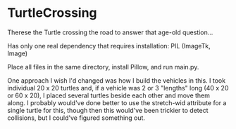 # TurtleCrossing
Therese the Turtle crossing the road to answer that age-old question...

Has only one real dependency that requires installation: PIL (ImageTk, Image)

Place all files in the same directory, install Pillow, and run main.py.

One approach I wish I'd changed was how I build the vehicles in this. I took individual 20 x 20 turtles and, if a vehicle was 2 or 3 "lengths" long (40 x 20 or 60 x 20), I placed several turtles beside each other and move them along. I probably would've done better to use the stretch-wid attribute for a single turtle for this, though then this would've been trickier to detect collisions, but I could've figured something out.
